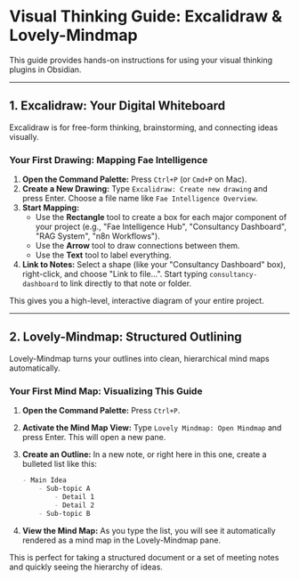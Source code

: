 # Visual Thinking Guide: Excalidraw & Lovely-Mindmap

This guide provides hands-on instructions for using your visual thinking plugins in Obsidian.

---

## 1. Excalidraw: Your Digital Whiteboard

Excalidraw is for free-form thinking, brainstorming, and connecting ideas visually.

### Your First Drawing: Mapping Fae Intelligence

1.  **Open the Command Palette:** Press `Ctrl+P` (or `Cmd+P` on Mac).
2.  **Create a New Drawing:** Type `Excalidraw: Create new drawing` and press Enter. Choose a file name like `Fae Intelligence Overview`.
3.  **Start Mapping:**
    *   Use the **Rectangle** tool to create a box for each major component of your project (e.g., "Fae Intelligence Hub", "Consultancy Dashboard", "RAG System", "n8n Workflows").
    *   Use the **Arrow** tool to draw connections between them.
    *   Use the **Text** tool to label everything.
4.  **Link to Notes:** Select a shape (like your "Consultancy Dashboard" box), right-click, and choose "Link to file...". Start typing `consultancy-dashboard` to link directly to that note or folder.

This gives you a high-level, interactive diagram of your entire project.

---

## 2. Lovely-Mindmap: Structured Outlining

Lovely-Mindmap turns your outlines into clean, hierarchical mind maps automatically.

### Your First Mind Map: Visualizing This Guide

1.  **Open the Command Palette:** Press `Ctrl+P`.
2.  **Activate the Mind Map View:** Type `Lovely Mindmap: Open Mindmap` and press Enter. This will open a new pane.
3.  **Create an Outline:** In a new note, or right here in this one, create a bulleted list like this:

    ```markdown
    - Main Idea
        - Sub-topic A
            - Detail 1
            - Detail 2
        - Sub-topic B
    ```
4.  **View the Mind Map:** As you type the list, you will see it automatically rendered as a mind map in the Lovely-Mindmap pane.

This is perfect for taking a structured document or a set of meeting notes and quickly seeing the hierarchy of ideas.
